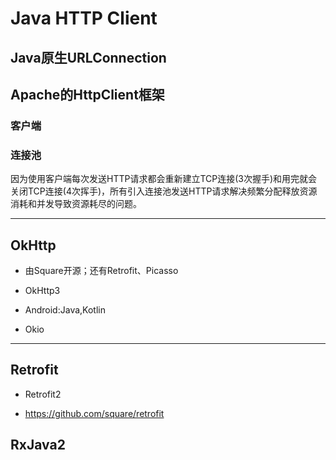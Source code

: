 # Java HTTP Client

## Java原生URLConnection


## Apache的HttpClient框架

### 客户端





### 连接池
因为使用客户端每次发送HTTP请求都会重新建立TCP连接(3次握手)和用完就会关闭TCP连接(4次挥手)，所有引入连接池发送HTTP请求解决频繁分配释放资源消耗和并发导致资源耗尽的问题。



---
## OkHttp
- 由Square开源；还有Retrofit、Picasso
- OkHttp3

- Android:Java,Kotlin

- Okio
---


## Retrofit

- Retrofit2

- https://github.com/square/retrofit


## RxJava2